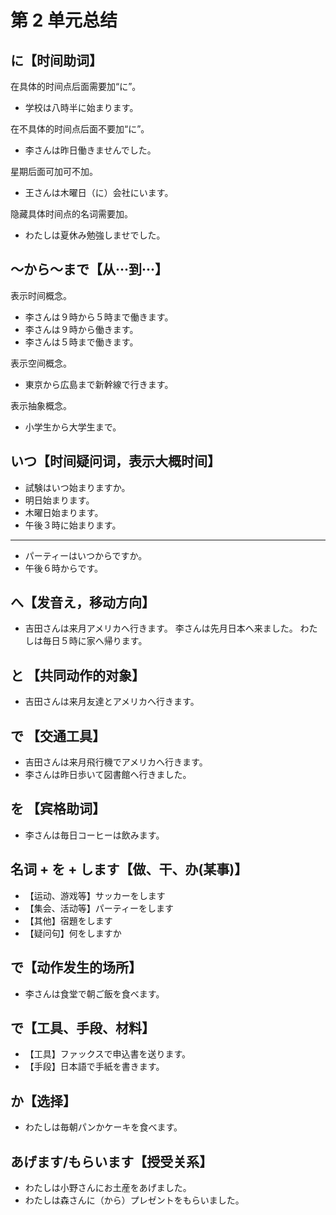 # 第 2 单元总结

## に【时间助词】

在具体的时间点后面需要加“に”。

- 学校は八時半に始まります。

在不具体的时间点后面不要加“に”。

- 李さんは昨日働きませんでした。

星期后面可加可不加。

- 王さんは木曜日（に）会社にいます。

隐藏具体时间点的名词需要加。

- わたしは夏休み勉強しませでした。

## ～から～まで【从···到···】

表示时间概念。

- 李さんは９時から５時まで働きます。
- 李さんは９時から働きます。
- 李さんは５時まで働きます。

表示空间概念。

- 東京から広島まで新幹線で行きます。

表示抽象概念。

- 小学生から大学生まで。

## いつ【时间疑问词，表示大概时间】

- 試験はいつ始まりますか。
- 明日始まります。
- 木曜日始まります。
- 午後３時に始まります。

---

- パーティーはいつからですか。
- 午後６時からです。

## へ【发音え，移动方向】

- 吉田さんは来月アメリカへ行きます。
  李さんは先月日本へ来ました。
  わたしは毎日５時に家へ帰ります。

## と 【共同动作的对象】

- 吉田さんは来月友達とアメリカへ行きます。

## で 【交通工具】

- 吉田さんは来月飛行機でアメリカへ行きます。
- 李さんは昨日歩いて図書館へ行きました。

## を 【宾格助词】

- 李さんは毎日コーヒーは飲みます。

## 名词 + を + します【做、干、办(某事)】

- 【运动、游戏等】サッカーをします
- 【集会、活动等】パーティーをします
- 【其他】宿題をします
- 【疑问句】何をしますか

## で【动作发生的场所】

- 李さんは食堂で朝ご飯を食べます。

## で【工具、手段、材料】

- 【工具】ファックスで申込書を送ります。
- 【手段】日本語で手紙を書きます。

## か【选择】

- わたしは毎朝パンかケーキを食べます。

## あげます/もらいます【授受关系】

- わたしは小野さんにお土産をあげました。
- わたしは森さんに（から）プレゼントをもらいました。
